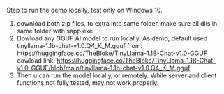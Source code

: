 Step to run the demo locally, test only on Windows 10.
1. download both zip files, to extra into same folder.
   make sure all dlls in same folder with sapp.exe
2. Dowload any GGUF AI model to run locally.
   As demo, default used tinyllama-1.1b-chat-v1.0.Q4_K_M.gguf from: https://huggingface.co/TheBloke/TinyLlama-1.1B-Chat-v1.0-GGUF
   dowload link:  https://huggingface.co/TheBloke/TinyLlama-1.1B-Chat-v1.0-GGUF/blob/main/tinyllama-1.1b-chat-v1.0.Q4_K_M.gguf
3. Then u can run the model locally, or remotely.
   While server and client functions not fully tested, may not work properly.
